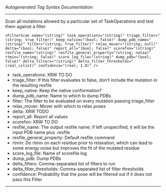 _Autogenerated Tag Syntax Documentation:_

---
Scan all mutations allowed by a particular set of TaskOperations and test them against a filter

```
<FilterScan name="(string)" task_operations="(string)" triage_filter="(string; true_filter)" keep_native="(bool; false)" dump_pdb_name="(string)" filter="(string; true_filter)" relax_mover="(string; null)" delta="(bool; false)" report_all="(bool; false)" scorefxn="(string)" resfile_name="(string)" resfile_general_property="(string; nataa)" rtmin="(string; false)" score_log_file="(string)" dump_pdb="(bool; false)" delta_filters="(string)" delta_filter_thresholds="(real_cslist)" confidence="(real; 1.0)" />
```

-   task_operations: XRW TO DO
-   triage_filter: If this filter evaluates to false, don't include the mutation in the resulting resfile
-   keep_native: Keep the native conformation?
-   dump_pdb_name: Name to which to dump PDBs
-   filter: The filter to be evaluated on every mutation passing triage_filter
-   relax_mover: Mover with which to relax poses
-   delta: XRW TODO
-   report_all: Report all values
-   scorefxn: XRW TO DO
-   resfile_name: The output resfile name; if left unspecified, it will be the input PDB name plus .resfile
-   resfile_general_property: Default resfile command
-   rtmin: Do rtmin on each residue prior to relaxation, which can lead to some energy noise but improves the fit of the mutated residue
-   score_log_file: Name of scorefile log
-   dump_pdb: Dump PDBs
-   delta_filters: Comma-separated list of filters to run
-   delta_filter_thresholds: Comma-separated list of filter thresholds
-   confidence: Probability that the pose will be filtered out if it does not pass this Filter

---
